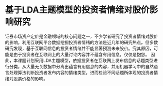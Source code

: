 # 基于LDA主题模型的投资者情绪对股价影响研究
证券市场资产定价是金融领域的核心问题之一，不少学者研究了投资者情绪对股价的影响，利用互联网平台数据挖掘投资者情绪的方法是近几年的研究热点。但多数研究发现，基于互联网信息的投资者情绪并不能显著预测未来股价。究其原因，可能是由于投资者在互联网上的大量讨论内容并不蕴含有用信息，仅仅是抱怨。
因此，本课题计划采用LDA主题模型，依据投资者在互联网上发布信息的话题类型进行分类，从大量无关数据中分离出蕴含有用信息的内容，并用机器学习中的自然语言处理算法判断投资者发布内容的情绪类型，进而检验不同话题所体现的投资者情绪对股票价格的影响。
